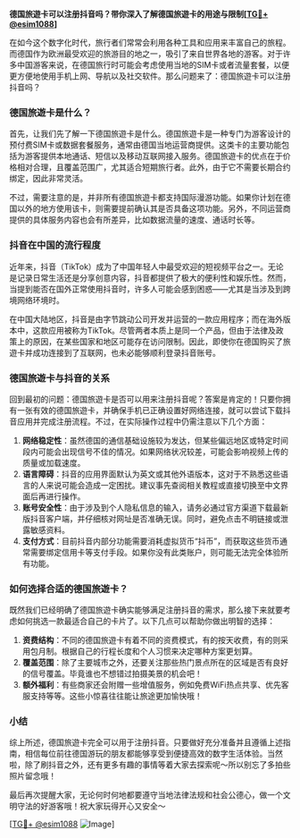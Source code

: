 **德国旅遊卡可以注册抖音吗？带你深入了解德国旅遊卡的用途与限制[[TG💪+ @esim1088](https://t.me/s/esim1088)]**

在如今这个数字化时代，旅行者们常常会利用各种工具和应用来丰富自己的旅程。而德国作为欧洲最受欢迎的旅游目的地之一，吸引了来自世界各地的游客。对于许多中国游客来说，在德国旅行时可能会考虑使用当地的SIM卡或者流量套餐，以便更方便地使用手机上网、导航以及社交软件。那么问题来了：德国旅遊卡可以注册抖音吗？

### 德国旅遊卡是什么？

首先，让我们先了解一下德国旅遊卡是什么。德国旅遊卡是一种专门为游客设计的预付费SIM卡或数据套餐服务，通常由德国当地运营商提供。这类卡的主要功能包括为游客提供本地通话、短信以及移动互联网接入服务。德国旅遊卡的优点在于价格相对合理，且覆盖范围广，尤其适合短期旅行者。此外，由于它不需要长期合约绑定，因此非常灵活。

不过，需要注意的是，并非所有德国旅遊卡都支持国际漫游功能。如果你计划在德国以外的地方使用该卡，则需要提前确认其是否具备这项功能。另外，不同运营商提供的具体服务内容也会有所差异，比如数据流量的速度、通话时长等。

### 抖音在中国的流行程度

近年来，抖音（TikTok）成为了中国年轻人中最受欢迎的短视频平台之一。无论是记录日常生活还是分享创意内容，抖音都提供了极大的便利性和娱乐性。然而，当提到能否在国外正常使用抖音时，许多人可能会感到困惑——尤其是当涉及到跨境网络环境时。

在中国大陆地区，抖音是由字节跳动公司开发并运营的一款应用程序；而在海外版本中，这款应用被称为TikTok。尽管两者本质上是同一个产品，但由于法律及政策上的原因，在某些国家和地区可能存在访问限制。因此，即使你在德国购买了旅遊卡并成功连接到了互联网，也未必能够顺利登录抖音账号。

### 德国旅遊卡与抖音的关系

回到最初的问题：德国旅遊卡是否可以用来注册抖音呢？答案是肯定的！只要你拥有一张有效的德国旅遊卡，并确保手机已正确设置好网络连接，就可以尝试下载抖音应用并完成注册流程。不过，在实际操作过程中仍需注意以下几个方面：

1. **网络稳定性**：虽然德国的通信基础设施较为发达，但某些偏远地区或特定时间段内可能会出现信号不佳的情况。如果网络状况较差，可能会影响视频上传的质量或加载速度。
2. **语言障碍**：抖音的应用界面默认为英文或其他外语版本，这对于不熟悉这些语言的人来说可能会造成一定困扰。建议事先查阅相关教程或直接切换至中文界面后再进行操作。
3. **账号安全性**：由于涉及到个人隐私信息的输入，请务必通过官方渠道下载最新版抖音客户端，并仔细核对网址是否准确无误。同时，避免点击不明链接或泄露敏感资料。
4. **支付方式**：目前抖音内部分功能需要消耗虚拟货币“抖币”，而获取这些货币通常需要绑定信用卡等支付手段。如果你没有此类账户，则可能无法完全体验所有功能。

### 如何选择合适的德国旅遊卡？

既然我们已经明确了德国旅遊卡确实能够满足注册抖音的需求，那么接下来就要考虑如何挑选一款最适合自己的卡片了。以下几点可以帮助你做出明智的选择：

1. **资费结构**：不同的德国旅遊卡有着不同的资费模式，有的按天收费，有的则采用包月制。根据自己的行程长度和个人习惯来决定哪种方案更划算。
2. **覆盖范围**：除了主要城市之外，还要关注那些热门景点所在的区域是否有良好的信号覆盖。毕竟谁也不想错过拍摄美景的机会吧！
3. **额外福利**：有些商家还会附赠一些增值服务，例如免费WiFi热点共享、优先客服支持等等。这些小惊喜往往能让旅途更加愉快哦！

### 小结

综上所述，德国旅遊卡完全可以用于注册抖音。只要做好充分准备并且遵循上述指南，相信每位前往德国游玩的朋友都能够享受到便捷高效的数字生活体验。当然啦，除了刷抖音之外，还有更多有趣的事情等着大家去探索呢～所以别忘了多拍些照片留念哦！

最后再次提醒大家，无论何时何地都要遵守当地法律法规和社会公德心，做一个文明守法的好游客哦！祝大家玩得开心又安全～

[[TG💪+ @esim1088](https://t.me/s/esim1088) ![Image](https://i.postimg.cc/4NQfJmqS/Snipaste-2025-05-13-00-14-12.png)]